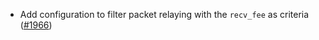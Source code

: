 - Add configuration to filter packet relaying with the `recv_fee` as criteria
  ([#1966](https://github.com/informalsystems/hermes/issues/1966))